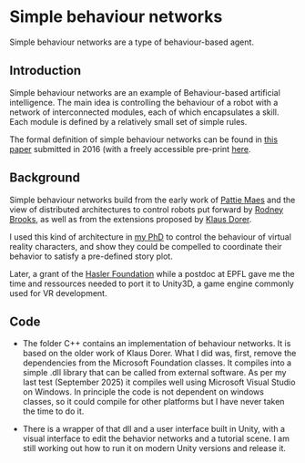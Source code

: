 # Simple behaviour networks

Simple behaviour networks are a type of behaviour-based agent.

## Introduction

Simple behaviour networks are an example of Behaviour-based artificial intelligence. The main idea is controlling the behaviour of a robot with a network of interconnected modules, each of which encapsulates a skill. Each module is defined by a relatively small set of simple rules.

The formal definition of simple behaviour networks can be found in [this paper](https://doi.org/10.1109/TCIAIG.2017.2755699) submitted in 2016 (with a freely accessible pre-print [here](./files/SBN_preprint_final_version.pdf).

## Background

Simple behaviour networks build from the early work of [Pattie Maes](https://www.media.mit.edu/people/pattie/overview/) and the view of distributed architectures to control robots put forward by [Rodney Brooks](https://people.csail.mit.edu/brooks/), as well as from the extensions proposed by [Klaus Dorer](https://scholar.google.com/citations?user=f4r7JbMAAAAJ&hl=de).

I used this kind of architecture in [my PhD](https://joanllobera.github.io/files/lloberaPhD2012.pdf) to control the behaviour of virtual reality characters, and show they could be compelled to coordinate their behavior to satisfy a pre-defined story plot. 

Later, a grant of the [Hasler Foundation](https://haslerstiftung.ch/en/welcome-to-the-hasler-foundation/) while a postdoc at EPFL gave me the time and ressources needed to port it to Unity3D, a game engine commonly used for VR development. 

## Code

- The folder C++ contains an implementation of behaviour networks. It is based on the older work of Klaus Dorer. What I did was, first, remove the dependencies from the Microsoft Foundation classes. It compiles into a simple .dll library that can be called from external software. As per my last test (September 2025) it compiles well using Microsoft Visual Studio on Windows. In principle the code is not dependent on windows classes, so it could compile for other platforms but I have never taken the time to do it.

-  There is a wrapper of that dll and a user interface built in Unity, with a visual interface to edit the behavior networks and a tutorial scene. I am still working out how to run it on modern Unity versions and release it. 
  
  

